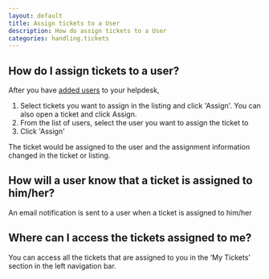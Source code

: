 ```yaml
---
layout: default
title: Assign tickets to a User
description: How do assign tickets to a User
categories: handling.tickets
---
```


How do I assign tickets to a user?
----------------------------------

After you have [added users](/adding-users/) to your helpdesk, 

1. Select tickets you want to assign in the listing and click 'Assign'. You can also open a ticket and click Assign. 
2. From the list of users, select the user you want to assign the ticket to
3. Click 'Assign'

The ticket would be assigned to the user and the assignment information changed in the ticket or listing.

How will a user know that a ticket is assigned to him/her?
----------------------------------------------------------

An email notification is sent to a user when a ticket is assigned to him/her

Where can I access the tickets assigned to me?
----------------------------------------------

You can access all the tickets that are assigned to you in the ‘My Tickets’ section in the left navigation bar.


